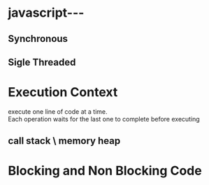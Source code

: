# javascript---
## Synchronous
## Sigle Threaded

# Execution Context
execute one line of code at a time.\
Each operation waits for the last one to complete before executing
## call stack      \ memory heap
   
   # Blocking and Non Blocking Code

 